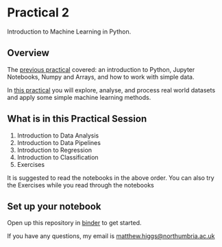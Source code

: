 # Practical 2
Introduction to Machine Learning in Python.

## Overview
The [previous practical](https://github.com/KF5012-AI2020/Practical1) covered: an introduction to Python, Jupyter Notebooks, Numpy and Arrays, and how to work with simple data.

In [this practical](https://github.com/KF5012-AI2020/Practical2) you will explore, analyse, and process real world datasets and apply some simple machine learning methods.

## What is in this Practical Session
1. Introduction to Data Analysis
2. Introduction to Data Pipelines
3. Introduction to Regression
4. Introduction to Classification
5. Exercises

It is suggested to read the notebooks in the above order. You can also try the Exercises while you read through the notebooks

## Set up your notebook
Open up this repository in [binder](...) to get started.

If you have any questions, my email is matthew.higgs@northumbria.ac.uk
